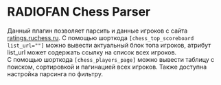# RADIOFAN Chess Parser
Данный плагин позволяет парсить и данные игроков с сайта <a href="https://ratings.ruchess.ru/api">ratings.ruchess.ru</a>.
С помощью шорткода <code>[chess_top_scoreboard list_url=""]</code> можно вывести актуальный блок топа игроков, атрибут list_url может содержать ссылку на список всех игроков.<br>С помощью шорткода <code>[chess_players_page]</code> можно вывести таблицу с поиском, сортировкой и пагинацией всех игроков.
Также доступна настройка парсинга по фильтру.
